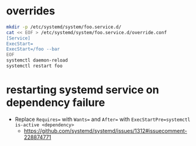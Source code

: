 # overrides

```sh
mkdir -p /etc/systemd/system/foo.service.d/
cat << EOF > /etc/systemd/system/foo.service.d/override.conf
[Service]
ExecStart=
ExecStart=/foo --bar
EOF
systemctl daemon-reload
systemctl restart foo
```

# restarting systemd service on dependency failure

- Replace `Requires=` with `Wants=` and `After=` with `ExecStartPre=systemctl is-active <dependency>`
    - https://github.com/systemd/systemd/issues/1312#issuecomment-228874771

